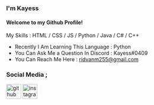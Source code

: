 ### I'm Kayess
#### Welcome to my Github Profile!

My Skills : HTML / CSS / JS / Python / Java / C# / C++ 

- Recently I Am Learning This Language : Python
- You Can Ask Me a Question In Discord : Kayess#0409
- You Can Reach Me Here : ridvanm255@gmail.com

### Social Media ;

[<img src='https://cdn.jsdelivr.net/npm/simple-icons@3.0.1/icons/github.svg' alt='github' height='40'>](https://github.com/BYKayess)  [<img src='https://cdn.jsdelivr.net/npm/simple-icons@3.0.1/icons/instagram.svg' alt='instagram' height='40'>](https://github.com)  

